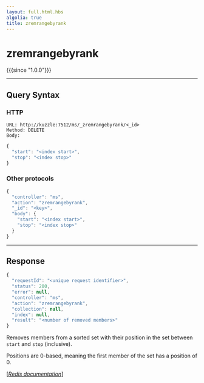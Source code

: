 ```yaml
---
layout: full.html.hbs
algolia: true
title: zremrangebyrank
---
```


# zremrangebyrank

{{{since "1.0.0"}}}




---

## Query Syntax

### HTTP

```http
URL: http://kuzzle:7512/ms/_zremrangebyrank/<_id>
Method: DELETE  
Body:
```


```js
{
  "start": "<index start>",
  "stop": "<index stop>"
}
```



### Other protocols


```js
{
  "controller": "ms",
  "action": "zremrangebyrank",
  "_id": "<key>",
  "body": {
    "start": "<index start>",
    "stop": "<index stop>"
  }
}
```

---

## Response

```javascript
{
  "requestId": "<unique request identifier>",
  "status": 200,
  "error": null,
  "controller": "ms",
  "action": "zremrangebyrank",
  "collection": null,
  "index": null,
  "result": "<number of removed members>"
}
```

Removes members from a sorted set with their position in the set between `start` and `stop` (inclusive).

Positions are 0-based, meaning the first member of the set has a position of 0.

[[_Redis documentation_]](https://redis.io/commands/zremrangebyrank)
